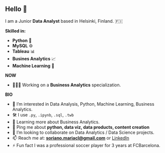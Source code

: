 ## Hello 👋
I am a Junior **Data Analyst** based in Helsinki, Finland. 🇫🇮 

**Skilled in:**
 - **Python** 🐍
 - **MySQL** ⚙️
 - **Tableau** 📊
 - **Busines Analytics** 📈
 - **Machine Learning** 🧠


**NOW**
- 👩🏽‍💻 Working on a **Business Analytics** specialization.


**BIO**
- 👀 I’m interested in Data Analysis, Python, Machine Learning, Business Analytics.
- 🛠 I use ```.py```, ```.ipynb```, ```.sql```, ```.twb```
- 🌱 Learning more about Business Analytics.
- 💬 Ping me about **python, data viz, data products, content creation**
- 🤝 I’m looking to collaborate on Data Analytics / Data Science projects.
- 📫 Reach me at: **soriano.mariacl@gmail.com** or [LinkedIn](https://www.linkedin.com/in/sorianom/)
- ⚡ Fun fact I was a professional soccer player for 3 years at FCBarcelona.
